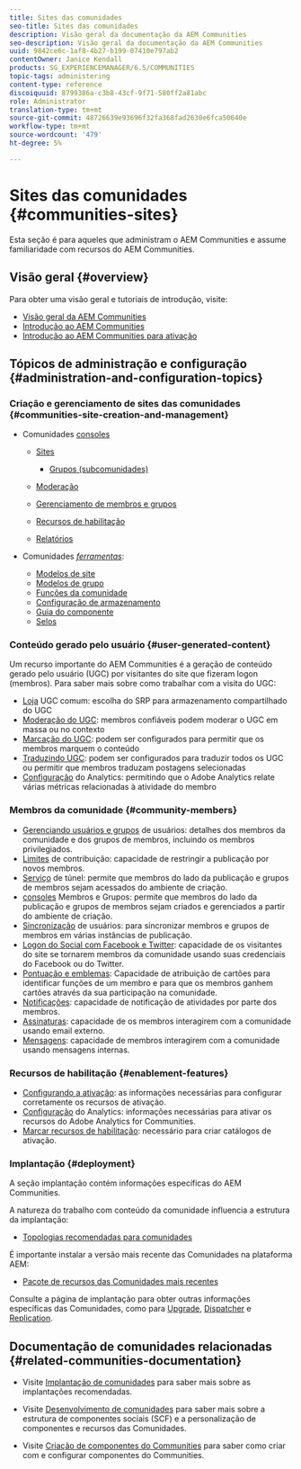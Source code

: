 ```yaml
---
title: Sites das comunidades
seo-title: Sites das comunidades
description: Visão geral da documentação da AEM Communities
seo-description: Visão geral da documentação da AEM Communities
uuid: 9842ce6c-1af8-4b27-b199-07410e797ab2
contentOwner: Janice Kendall
products: SG_EXPERIENCEMANAGER/6.5/COMMUNITIES
topic-tags: administering
content-type: reference
discoiquuid: 8799386a-c3b8-43cf-9f71-580ff2a81abc
role: Administrator
translation-type: tm+mt
source-git-commit: 48726639e93696f32fa368fad2630e6fca50640e
workflow-type: tm+mt
source-wordcount: '479'
ht-degree: 5%

---
```



# Sites das comunidades {#communities-sites}

Esta seção é para aqueles que administram o AEM Communities e assume familiaridade com recursos do AEM Communities.

## Visão geral {#overview}

Para obter uma visão geral e tutoriais de introdução, visite:

* [Visão geral da AEM Communities](overview.md)
* [Introdução ao AEM Communities](getting-started.md)
* [Introdução ao AEM Communities para ativação](getting-started-enablement.md)

## Tópicos de administração e configuração {#administration-and-configuration-topics}

### Criação e gerenciamento de sites das comunidades {#communities-site-creation-and-management}

* Comunidades [consoles](consoles.md)

   * [Sites](sites-console.md)

      * [Grupos (subcomunidades)](groups.md)
   * [Moderação](moderation.md)
   * [Gerenciamento de membros e grupos](members.md)
   * [Recursos de habilitação](resources.md)
   * [Relatórios](reports.md)


* Comunidades [*ferramentas*](tools.md):

   * [Modelos de site](sites.md)
   * [Modelos de grupo](tools-groups.md)
   * [Funções da comunidade](functions.md)
   * [Configuração de armazenamento](srp-config.md)
   * [Guia do componente](components-guide.md)
   * [Selos](badges.md)


### Conteúdo gerado pelo usuário {#user-generated-content}

Um recurso importante do AEM Communities é a geração de conteúdo gerado pelo usuário (UGC) por visitantes do site que fizeram logon (membros). Para saber mais sobre como trabalhar com a visita do UGC:

* [Loja](working-with-srp.md) UGC comum: escolha do SRP para armazenamento compartilhado do UGC
* [Moderação do UGC](moderate-ugc.md): membros confiáveis podem moderar o UGC em massa ou no contexto
* [Marcação do UGC](tag-ugc.md): podem ser configurados para permitir que os membros marquem o conteúdo
* [Traduzindo UGC](translate-ugc.md): podem ser configurados para traduzir todos os UGC ou permitir que membros traduzam postagens selecionadas
* [Configuração](analytics.md) do Analytics: permitindo que o Adobe Analytics relate várias métricas relacionadas à atividade do membro

### Membros da comunidade {#community-members}

* [Gerenciando usuários e grupos](users.md) de usuários: detalhes dos membros da comunidade e dos grupos de membros, incluindo os membros privilegiados.
* [Limites](limits.md) de contribuição: capacidade de restringir a publicação por novos membros.
* [Serviço](deploy-communities.md#tunnel-service-on-author) de túnel: permite que membros do lado da publicação e grupos de membros sejam acessados do ambiente de criação.
* [consoles](members.md) Membros e Grupos: permite que membros do lado da publicação e grupos de membros sejam criados e gerenciados a partir do ambiente de criação.
* [Sincronização](sync.md) de usuários: para sincronizar membros e grupos de membros em várias instâncias de publicação.
* [Logon do Social com Facebook e Twitter](social-login.md): capacidade de os visitantes do site se tornarem membros da comunidade usando suas credenciais do Facebook ou do Twitter.
* [Pontuação e emblemas](implementing-scoring.md): Capacidade de atribuição de cartões para identificar funções de um membro e para que os membros ganhem cartões através da sua participação na comunidade.
* [Notificações](notifications.md): capacidade de notificação de atividades por parte dos membros.
* [Assinaturas](subscriptions.md): capacidade de os membros interagirem com a comunidade usando email externo.
* [Mensagens](messaging.md): capacidade de membros interagirem com a comunidade usando mensagens internas.

### Recursos de habilitação {#enablement-features}

* [Configurando a ativação](enablement.md): as informações necessárias para configurar corretamente os recursos de ativação.
* [Configuração](analytics.md) do Analytics: informações necessárias para ativar os recursos do Adobe Analytics for Communities.
* [Marcar recursos de habilitação](tag-resources.md): necessário para criar catálogos de ativação.

### Implantação {#deployment}

A seção implantação contém informações específicas do AEM Communities.

A natureza do trabalho com conteúdo da comunidade influencia a estrutura da implantação:

* [Topologias recomendadas para comunidades](topologies.md)

É importante instalar a versão mais recente das Comunidades na plataforma AEM:

* [Pacote de recursos das Comunidades mais recentes](deploy-communities.md#latestfeaturepack)

Consulte a página de implantação para obter outras informações específicas das Comunidades, como para [Upgrade](upgrade.md), [Dispatcher](dispatcher.md) e [Replication](deploy-communities.md#replication-agents-on-author).

## Documentação de comunidades relacionadas {#related-communities-documentation}

* Visite [Implantação de comunidades](deploy-communities.md) para saber mais sobre as implantações recomendadas.

* Visite [Desenvolvimento de comunidades](communities.md) para saber mais sobre a estrutura de componentes sociais (SCF) e a personalização de componentes e recursos das Comunidades.

* Visite [Criação de componentes do Communities](author-communities.md) para saber como criar com e configurar componentes do Communities.
